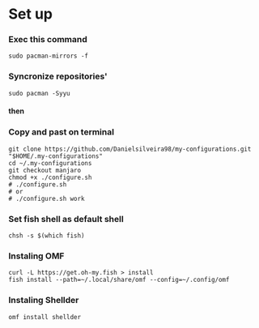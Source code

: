 # Set up

### Exec this command
`sudo pacman-mirrors -f`


### Syncronize repositories'
`sudo pacman -Syyu`

#### then

### Copy and past on terminal
```
git clone https://github.com/Danielsilveira98/my-configurations.git "$HOME/.my-configurations"
cd ~/.my-configurations
git checkout manjaro
chmod +x ./configure.sh
# ./configure.sh
# or
# ./configure.sh work
```

### Set fish shell as default shell
`chsh -s $(which fish)`

### Instaling OMF
```
curl -L https://get.oh-my.fish > install
fish install --path=~/.local/share/omf --config=~/.config/omf
```

### Instaling Shellder
`omf install shellder`
